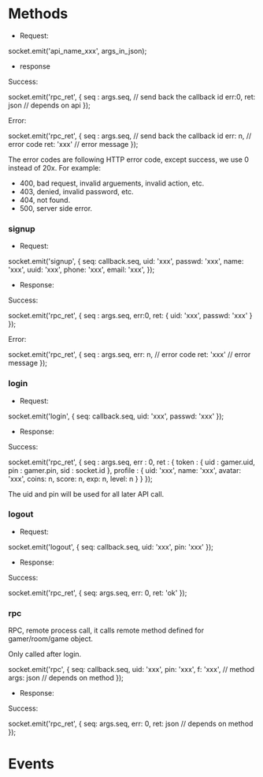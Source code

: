 
# Methods #

* Request:

socket.emit('api_name_xxx', args_in_json);

* response

Success:

socket.emit('rpc_ret', { 
	seq : args.seq,		// send back the callback id
	err:0, 
	ret: json	// depends on api
});

Error:

socket.emit('rpc_ret', {
	seq : args.seq,		// send back the callback id
	err: n,		// error code
	ret: 'xxx'	// error message
});	

The error codes are following HTTP error code, except success, we use 0 instead of 20x.
For example:
* 400, bad request, invalid arguements, invalid action, etc.
* 403, denied, invalid password, etc.
* 404, not found.
* 500, server side error.

### signup ###

* Request:

socket.emit('signup', {
	seq: callback.seq,
	uid: 'xxx',
	passwd: 'xxx',
	name: 'xxx',
	uuid: 'xxx',
	phone: 'xxx',
	email: 'xxx',
});

* Response:

Success:

socket.emit('rpc_ret', { 
	seq : args.seq,
	err:0, 
	ret: { 
		uid: 'xxx', 
		passwd: 'xxx' 
	} 
});

Error:

socket.emit('rpc_ret', {
	seq : args.seq,
	err: n,		// error code
	ret: 'xxx'	// error message
});	

### login ###

* Request:

socket.emit('login', {
	seq: callback.seq,
	uid: 'xxx',
	passwd: 'xxx'
});

* Response:

Success:

socket.emit('rpc_ret', {
	seq : args.seq,
	err : 0,
	ret : {
		token : {
			uid : gamer.uid,
			pin : gamer.pin,
			sid : socket.id
		},
		profile : {
			uid: 'xxx',
			name: 'xxx',
			avatar: 'xxx',
			coins: n,
			score: n,
			exp: n,
			level: n
		}
	}
});

The uid and pin will be used for all later API call.

### logout ###

* Request:

socket.emit('logout', {
	seq: callback.seq,
	uid: 'xxx',
	pin: 'xxx'
});

* Response:

Success:

socket.emit('rpc_ret', { 
	seq: args.seq, 
	err: 0, 
	ret: 'ok' 
});

### rpc ###

RPC, remote process call, it calls remote method defined for gamer/room/game object.

Only called after login.

socket.emit('rpc', {
	seq: callback.seq,
	uid: 'xxx',
	pin: 'xxx',
	f: 'xxx',	// method
	args: json	// depends on method
});

* Response:

Success:

socket.emit('rpc_ret', { 
	seq: args.seq, 
	err: 0, 
	ret: json	// depends on method
});

# Events #

